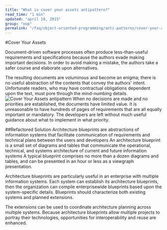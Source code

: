 ```yaml
---
title: "What is cover your assets antipattern?"
read_time: "1 min"
updated: "april 10, 2015"
group: "oop"
permalink: "/faq/object-oriented-programming/anti-patterns/cover-your-assets/"
---
```


#Cover Your Assets

Document-driven software processes often produce less-than-useful requirements and specifications because the authors evade making important decisions. In order to avoid making a mistake, the authors take a safer course and elaborate upon alternatives.

The resulting documents are voluminous and become an enigma; there is no useful abstraction of the contents that convey the authors' intent. Unfortunate readers, who may have contractual obligations dependent upon the text, must pore through the mind-numbing details.
![Cover Your Assets antipattern](https://raw.githubusercontent.com/wwphp-fb/php-resources/master/images/anti-patterns/paper.jpg "Cover Your Assets antipattern")
When no decisions are made and no priorities are established, the documents have limited value. It is unreasonable to have hundreds of pages of requirements that are all equally important or mandatory. The developers are left without much useful guidance about what to implement in what priority.

##Refactored Solution
Architecture blueprints are abstractions of information systems that facilitate communication of requirements and technical plans between the users and developers An architecture blueprint is a small set of diagrams and tables that communicate the operational, technical, and systems architecture of current and future information systems A typical blueprint comprises no more than a dozen diagrams and tables, and can be presented in an hour or less as a viewgraph presentation.

Architecture blueprints are particularly useful in an enterprise with multiple information systems. Each system can establish its architecture blueprints, then the organization can compile enterprisewide blueprints based upon the system-specific details. Blueprints should characterize both existing systems and planned extensions.

The extensions can be used to coordinate architecture planning across multiple systems. Because architecture blueprints allow multiple projects to portray their technologies, opportunities for interoperability and reuse are enhanced.